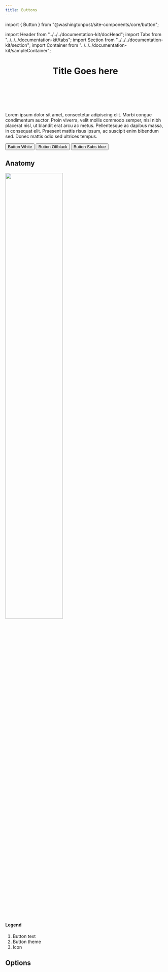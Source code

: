 ```yaml
--- 
title: Buttons 
---
```

import { Button } from "@washingtonpost/site-components/core/button";

import Header from "../../../documentation-kit/docHead";
import Tabs from "../../../documentation-kit/tabs";
import Section from "../../../documentation-kit/section";
import Container from "../../../documentation-kit/sampleContainer";


# <Header>Title Goes here</Header>

<!-- Description of component -->
<p className="font-xs font-light font--subhead">
Lorem ipsum dolor sit amet, consectetur adipiscing elit. Morbi congue condimentum auctor. Proin viverra, velit mollis commodo semper, nisi nibh placerat nisl, ut blandit erat arcu ac metus. Pellentesque ac dapibus massa, in consequat elit. Praesent mattis risus ipsum, ac suscipit enim bibendum sed. Donec mattis odio sed ultrices tempus. 
</p>

<!-- Live Example of component -->
<Container>
  <Button className="mr-sm"  color="white" >
    Button White
  </Button>
  <Button  color="offblack" >
    Button Offblack
  </Button>
  <Button className="ml-sm"  color="subs-blue" >
    Button Subs blue
  </Button>
</Container>

<!-- Tabs between design & implementation -->
<Tabs isDesignDoc={true} relatedUrl="dev-docs/uncategorized/button"/>

<!-- Anatomy section -->
## <Section borderOff={true}>Anatomy</Section>
<Container>
  <img width="60%" height="auto" src="../../../img/design/button/anatomy.png"/>
</Container>
<h4 className="legend-title">Legend</h4>
<ol className="legend">
  <li> Button text </li>
  <li> Button theme </li>
  <li> Icon</li>
</ol>

<!-- Option sections -->
## <Section >Options</Section>

